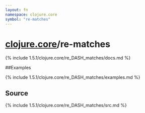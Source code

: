 ```yaml
---
layout: fn
namespace: clojure.core
symbol: "re-matches"
---
```


# [clojure.core](../)/re-matches

{% include 1.5.1/clojure.core/re_DASH_matches/docs.md %}

##Examples

{% include 1.5.1/clojure.core/re_DASH_matches/examples.md %}
## Source
{% include 1.5.1/clojure.core/re_DASH_matches/src.md %}

